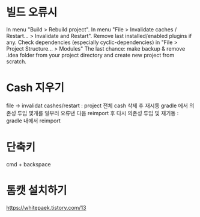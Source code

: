 빌드 오류시
========

In menu "Build > Rebuild project".
In menu "File > Invalidate caches / Restart... > Invalidate and Restart".
Remove last installed/enabled plugins if any.
Check dependencies (especially cyclic-dependencies) in "File > Project Structure... > Modules"
The last chance: make backup & remove .idea folder from your project directory and create new project from scratch.

Cash 지우기
==========
file -> invalidat cashes/restart : project 전체 cash 삭제 후 재시동
gradle 에서 의존성 투입 몇개를 일부러 오류낸 다음  reimport 후 다시 의존성 투입 및 재기동 : gradle 내에서 reimport

단축키
=====
cmd + backspace

톰캣 설치하기
==========
https://whitepaek.tistory.com/13
